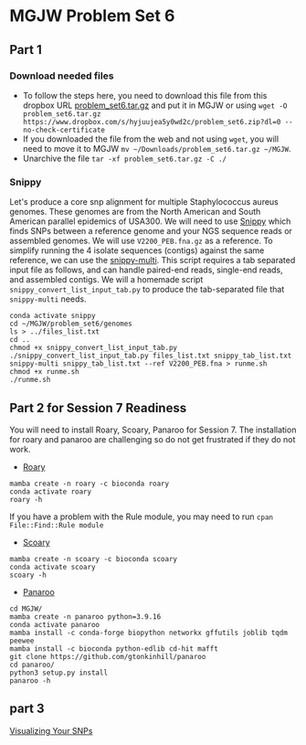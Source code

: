 # MGJW Problem Set 6

## Part 1
### Download needed files
* To follow the steps here, you need to download this file from this dropbox URL [problem_set6.tar.gz](https://www.dropbox.com/s/hyjuujea5y0wd2c/problem_set6.zip?dl=0) and put it in MGJW or using `wget -O problem_set6.tar.gz https://www.dropbox.com/s/hyjuujea5y0wd2c/problem_set6.zip?dl=0 --no-check-certificate`
* If you downloaded the file from the web and not using `wget`, you will need to move it to MGJW `mv ~/Downloads/problem_set6.tar.gz ~/MGJW`.
* Unarchive the file `tar -xf problem_set6.tar.gz -C ./`

### Snippy
Let's produce a core snp alignment for multiple Staphylococcus aureus genomes. These genomes are from the North American and South American parallel epidemics of USA300. We will need to use [Snippy](https://github.com/tseemann/snippy) which finds SNPs between a reference genome and your NGS sequence reads or assembled genomes. We will use `V2200_PEB.fna.gz` as a reference. To simplify running the 4 isolate sequences (contigs) against the same reference, we can use the [snippy-multi](https://github.com/tseemann/snippy#using-snippy-multi). This script requires a tab separated input file as follows, and can handle paired-end reads, single-end reads, and assembled contigs. We will a homemade script `snippy_convert_list_input_tab.py` to produce the tab-separated file that `snippy-multi` needs.

```
conda activate snippy
cd ~/MGJW/problem_set6/genomes
ls > ../files_list.txt
cd ..
chmod +x snippy_convert_list_input_tab.py
./snippy_convert_list_input_tab.py files_list.txt snippy_tab_list.txt
snippy-multi snippy_tab_list.txt --ref V2200_PEB.fna > runme.sh
chmod +x runme.sh
./runme.sh
```

## Part 2 for Session 7 Readiness
You will need to install Roary, Scoary, Panaroo for Session 7. The installation for roary and panaroo are challenging so do not get frustrated if they do not work.

* [Roary](https://github.com/sanger-pathogens/Roary)
```
mamba create -n roary -c bioconda roary
conda activate roary
roary -h
```
If you have a problem with the Rule module, you may need to run `cpan File::Find::Rule module`

* [Scoary](https://github.com/AdmiralenOla/Scoary)
```
mamba create -n scoary -c bioconda scoary
conda activate scoary
scoary -h
```
* [Panaroo](https://gtonkinhill.github.io/panaroo/#/)
```
cd MGJW/
mamba create -n panaroo python=3.9.16
conda activate panaroo
mamba install -c conda-forge biopython networkx gffutils joblib tqdm peewee
mamba install -c bioconda python-edlib cd-hit mafft
git clone https://github.com/gtonkinhill/panaroo
cd panaroo/
python3 setup.py install
panaroo -h
```
## part 3
[Visualizing Your SNPs](https://github.com/ahmedmagds/Microbial-Genomics-Journey-Workshop-2023/blob/main/snipit.md)
